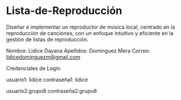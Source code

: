 # Lista-de-Reproducción
Diseñar e implementar un reproductor de música local, centrado en la reproducción de canciones, con un enfoque intuitivo y eficiente en la gestión de listas de reproducción. 

Nombre: Lidice Dayana
Apellidos: Dominguez Mera
Correo: lidicedominguezm@gmail.com

Credenciales de Login

usuario1: lidice
contraseña1: lidice

usuario2:grupo8
contraseña2:grupo8
